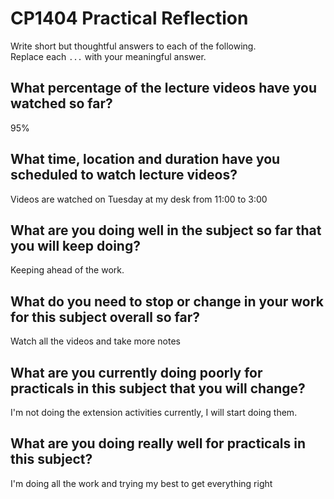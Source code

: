 # CP1404 Practical Reflection

Write short but thoughtful answers to each of the following.  
Replace each `...` with your meaningful answer.

## What percentage of the lecture videos have you watched so far?

95%

## What time, location and duration have you scheduled to watch lecture videos?

Videos are watched on Tuesday at my desk from 11:00 to 3:00

## What are you doing well in the subject so far that you will keep doing?

Keeping ahead of the work.

## What do you need to stop or change in your work for this subject overall so far?

Watch all the videos and take more notes

## What are you currently doing poorly for practicals in this subject that you will change?

I'm not doing the extension activities currently, I will start doing them.

## What are you doing really well for practicals in this subject?

I'm doing all the work and trying my best to get everything right
